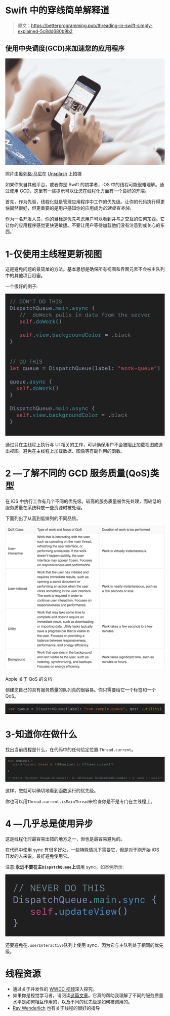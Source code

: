 # Swift 中的穿线简单解释道

> 原文：<https://betterprogramming.pub/threading-in-swift-simply-explained-5c8dd680b9b2>

## 使用中央调度(GCD)来加速您的应用程序

![](img/970036ea5f9e8e567a0a52bffc69df61.png)

照片由[奥列格·马尼](https://unsplash.com/@olegmagni?utm_source=unsplash&utm_medium=referral&utm_content=creditCopyText)在 [Unsplash](https://unsplash.com/search/photos/phone?utm_source=unsplash&utm_medium=referral&utm_content=creditCopyText) 上拍摄

如果你来自其他平台，或者你是 Swift 的初学者，iOS 中的线程可能很难理解。通过使用 GCD，这里有一些提示可以让您在线程化方面有一个良好的开端。

首先，作为先驱，线程化就是管理应用程序中工作的优先级。让你的代码执行得更快固然很好，但更重要的是用户感知你的应用成为*的速度有多快。*

作为一名开发人员，你的目标是优先考虑用户可以看到并与之交互的任何东西。它让你的应用程序感觉更快更敏捷。不要让用户等待加载他们没有注意到或关心的东西。

# 1-仅使用主线程更新视图

这是避免问题的最简单的方法。基本思想是确保所有视图和界面元素不会被主队列中的其他项目阻塞。

一个很好的例子:

![](img/a7d51cc493725dba72b678011ffed189.png)

通过只在主线程上执行与 UI 相关的工作，可以确保用户不会被阻止加载视图或退出视图。避免在主线程上加载数据、图像等有副作用的函数。

# 2 —了解不同的 GCD 服务质量(QoS)类型

在 iOS 中执行工作有几个不同的优先级。较高的服务质量被优先处理，而较低的服务质量在系统释放一些资源时被处理。

下面列出了从高到低排列的不同品质。

![](img/0ffc2861569028c919a98be4cd8c91e1.png)

Apple 关于 QoS 的文档

创建您自己的具有服务质量的队列真的很容易。你只需要给它一个标签和一个 QoS。

![](img/fce9bfb3793accf2a39dc54c375f1628.png)

# 3-知道你在做什么

找出当前线程是什么，在代码中的任何给定位置:`Thread.current`。

![](img/29c8cddd30351beb288889fb4ba17315.png)

这样，您就可以确切地看到函数运行的优先级。

你也可以用`Thread.current.isMainThread`来检查你是不是专门在主线程上。

# 4 —几乎总是使用异步

这是线程化时最容易出错的地方之一，但也是最容易避免的。

在代码中使用 sync 有很多好处，一些特殊情况下需要它，但是对于刚开始 iOS 开发的人来说，最好避免使用它。

注意:**永远不要在主`DispatchQueue`上**调用 sync，如本例所示:

![](img/9b94c0dcbeed732bf6e8ba3c97aef14f.png)

还要避免在`.userInteractive`队列上使用 sync，因为它与主队列处于相同的优先级。

# 线程资源

*   通过关于并发性的 [WWDC 视频](https://developer.apple.com/videos/play/wwdc2016/720/)深入探究。
*   如果你是视觉学习者，请阅读[这篇文章](https://www.appcoda.com/grand-central-dispatch/)。它真的帮助我理解了不同的服务质量水平是如何相互作用的，以及不同的优先级是如何被调用的。
*   [Ray Wenderlich](https://www.raywenderlich.com/5370-grand-central-dispatch-tutorial-for-swift-4-part-1-2) 也有关于线程的很好的指导